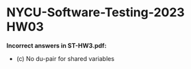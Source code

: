 NYCU-Software-Testing-2023 HW03
===
**Incorrect answers in ST-HW3.pdf:**
- (c) No du-pair for shared variables

